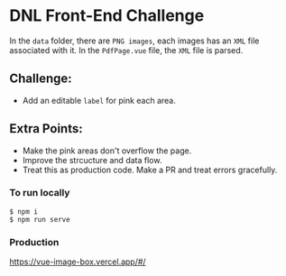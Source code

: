 # DNL Front-End Challenge

In the `data` folder, there are `PNG images`, each images has an `XML` file associated with it. 
In the `PdfPage.vue` file, the `XML` file is parsed.


## Challenge:
- Add an editable `label` for pink each area.

## Extra Points:
- Make the pink areas don't overflow the page.
- Improve the strcucture and data flow.
- Treat this as production code. Make a PR and treat errors gracefully.


### To run locally
```
$ npm i
$ npm run serve
```


### Production
https://vue-image-box.vercel.app/#/


